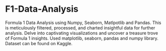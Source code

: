 # F1-Data-Analysis
Formula 1 Data Analysis using Numpy, Seaborn, Matlpotlib and Pandas.
This is meticulously filtered, processed, and charted insightful data for further analysis. Delve into captivating visualizations and uncover a treasure trove of Formula 1 insights. Used matplotlib, seaborn, pandas and numpy library. Dataset can be found on Kaggle. 
